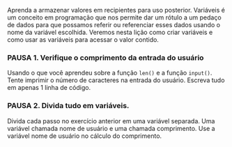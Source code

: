 Aprenda a armazenar valores em recipientes para uso posterior. Variáveis é um conceito em programação que nos permite dar um rótulo a um pedaço de dados para que possamos referir ou referenciar esses dados usando o nome da variável escolhida. Veremos nesta lição como criar variáveis e como usar as variáveis para acessar o valor contido.

### PAUSA 1. Verifique o comprimento da entrada do usuário
Usando o que você aprendeu sobre a função `len()` e a função `input()`. Tente imprimir o número de caracteres na entrada do usuário.
Escreva tudo em apenas 1 linha de código.

### PAUSA 2. Divida tudo em variáveis.
Divida cada passo no exercício anterior em uma variável separada. Uma variável chamada nome de usuário e uma chamada comprimento.
Use a variável nome de usuário no cálculo do comprimento.
